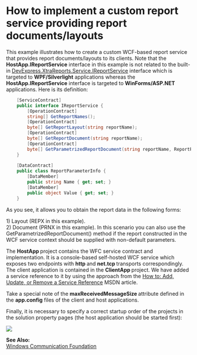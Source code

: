 # How to implement a custom report service providing report documents/layouts


<p>This example illustrates how to create a custom WCF-based report service that provides report documents/layouts to its clients. Note that the <strong>HostApp.</strong><strong>IReport</strong><strong>Service</strong> interface in this example is not related to the built-in <a href="http://documentation.devexpress.com/#XtraReports/clsDevExpressXtraReportsServiceIReportServicetopic"><u>DevExpress.XtraReports.Service.IReportService</u></a> interface which is targeted to <strong>WPF/Silverlight</strong> applications whereas the <strong>HostApp.IReportService</strong> interface is targeted to <strong>WinFo</strong><strong>rms/ASP.NET</strong> applications. Here is its definition:</p>

```cs
    [ServiceContract]
    public interface IReportService {
        [OperationContract]
        string[] GetReportNames();
        [OperationContract]
        byte[] GetReportLayout(string reportName);
        [OperationContract]
        byte[] GetReportDocument(string reportName);        
        [OperationContract]
        byte[] GetParametrizedReportDocument(string reportName, ReportParameterInfo[] parameters);
    }
    
    [DataContract]
    public class ReportParameterInfo {
        [DataMember]
        public string Name { get; set; }
        [DataMember]
        public object Value { get; set; }
    }
```

<p> </p><p>As you see, it allows you to obtain the report data in the following forms:</p><p>1) Layout (REPX in this example). <br />
2) Document (PRNX in this example). In this scenario you can also use the GetParametrizedReportDocument() method if the report constructed in the WCF service context should be supplied with non-default parameters.</p><p>The <strong>HostApp </strong>project contains the WFC service contract and implementation. It is a console-based self-hosted WCF service which exposes two endpoints with <strong>http </strong>and <strong>net.tcp</strong><strong> </strong>transports correspondingly. <br />
The client application is contained in the <strong>ClientApp </strong>project. We have added a service reference to it by using the approach from the <a href="http://msdn.microsoft.com/en-us/library/bb628652.aspx"><u>How to: Add, Update, or Remove a Service Reference</u></a> MSDN article.</p><p>Take a special note of the <strong>maxReceivedMessageSize </strong>attribute defined in the <strong>app.config</strong> files of the client and host applications.</p><p>Finally, it is necessary to specify a correct startup order of the projects in the solution property pages (the host application should be started first):</p><p><img src="https://raw.githubusercontent.com/DevExpress-Examples/how-to-implement-a-custom-report-service-providing-report-documents-layouts-e4445/12.1.9+/media/9f30a55c-ddb5-4336-b18f-626d852d7e9c.png"></p><p><strong>See Also:</strong><br />
<a href="http://msdn.microsoft.com/en-us/library/dd456779.aspx"><u>Windows Communication Foundation</u></a></p>

<br/>


